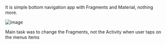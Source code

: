 It is simple bottom navigation app with Fragments and Material, nothing more. 

![image](https://user-images.githubusercontent.com/53920825/233393990-86e86152-977d-45e5-81bf-a2347cc76132.png)

Main task was to change the Fragments, not the Activity when user taps on the menus items
